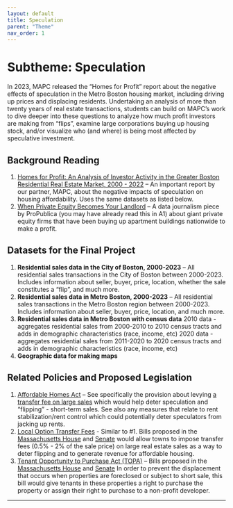```yaml
---
layout: default
title: Speculation
parent: "Theme"
nav_order: 1
---
```


# Subtheme: Speculation
In 2023, MAPC released the “Homes for Profit” report about the negative effects of speculation in the Metro Boston housing market, including driving up prices and displacing residents. Undertaking an analysis of more than twenty years of real estate transactions, students can build on MAPC’s work to dive deeper into these questions to analyze how much profit investors are making from “flips”, examine large corporations buying up housing stock, and/or visualize who (and where) is being most affected by speculative investment.

## Background Reading
1. [Homes for Profit: An Analysis of Investor Activity in the Greater Boston Residential Real Estate Market, 2000 - 2022](https://homesforprofit.mapc.org/report) – An important report by our partner, MAPC, about the negative impacts of speculation on housing affordability. Uses the same datasets as listed below.
2. [When Private Equity Becomes Your Landlord](https://www.propublica.org/article/when-private-equity-becomes-your-landlord) – A data journalism piece by ProPublica (you may have already read this in A1) about giant private equity firms that have been buying up apartment buildings nationwide to make a profit.


## Datasets for the Final Project
1. **Residential sales data in the City of Boston, 2000-2023** – All residential sales transactions in the City of Boston between 2000-2023. Includes information about seller, buyer, price, location, whether the sale constitutes a “flip”, and much more.
2. **Residential sales data in Metro Boston, 2000-2023** – All residential sales transactions in the Metro Boston region between 2000-2023. Includes information about seller, buyer, price, location, and much more.
3. **Residential sales data in Metro Boston with census data**
2010 data - aggregates residential sales from 2000-2010 to 2010 census tracts and adds in demographic characteristics (race, income, etc)
2020 data - aggregates residential sales from 2011-2020 to 2020 census tracts and adds in demographic characteristics (race, income, etc)
4. **Geographic data for making maps**

## Related Policies and Proposed Legislation
1. [Affordable Homes Act](https://www.mass.gov/news/healey-driscoll-administration-unveils-4-billion-affordable-homes-act-to-increase-production-and-lower-costs) – See specifically the provision about levying [a transfer fee on large sales](https://www.mass.gov/info-details/the-affordable-homes-act-transfer-fee-analysis) which would help deter speculation and “flipping” - short-term sales. See also any measures that relate to rent stabilization/rent control which could potentially deter speculators from jacking up rents.
2. [Local Option Transfer Fees](https://www.progressivemass.com/issues/transfer-fee-2023-action/#about) - Similar to #1. Bills proposed in the [Massachusetts House](https://vis-society.github.io/theme/speculation.html#subtheme-speculation:~:text=proposed%20in%20the-,Massachusetts%20House,-and%20Senate%20would) and [Senate](https://malegislature.gov/Bills/193/SD1982) would allow towns to impose transfer fees (0.5% - 2% of the sale price) on large real estate sales as a way to deter flipping and to generate revenue for affordable housing.
3. [Tenant Opportunity to Purchase Act (TOPA)](https://www.topa4ma.org/) – Bills proposed in the [Massachusetts House](https://malegislature.gov/Bills/193/HD3645) and [Senate](https://malegislature.gov/Bills/193/SD2238) In order to prevent the displacement that occurs when properties are foreclosed or subject to short sale, this bill would give tenants in these properties a right to purchase the property or assign their right to purchase to a non-profit developer.

----